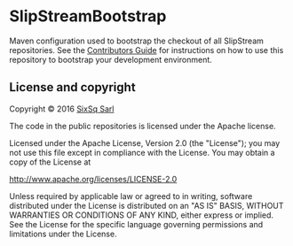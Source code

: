 # SlipStreamBootstrap

Maven configuration used to bootstrap the checkout of all SlipStream 
repositories. See the 
[Contributors Guide](http://ssdocs.sixsq.com/en/latest/developer_guide/index.html)
for instructions on how to use this repository to bootstrap your 
development environment.

## License and copyright

Copyright © 2016 [SixSq Sarl](http://sixsq.com)

The code in the public repositories is licensed under the Apache
license.

Licensed under the Apache License, Version 2.0 (the "License"); you
may not use this file except in compliance with the License.  You may
obtain a copy of the License at

http://www.apache.org/licenses/LICENSE-2.0

Unless required by applicable law or agreed to in writing, software
distributed under the License is distributed on an "AS IS" BASIS,
WITHOUT WARRANTIES OR CONDITIONS OF ANY KIND, either express or
implied.  See the License for the specific language governing
permissions and limitations under the License.
